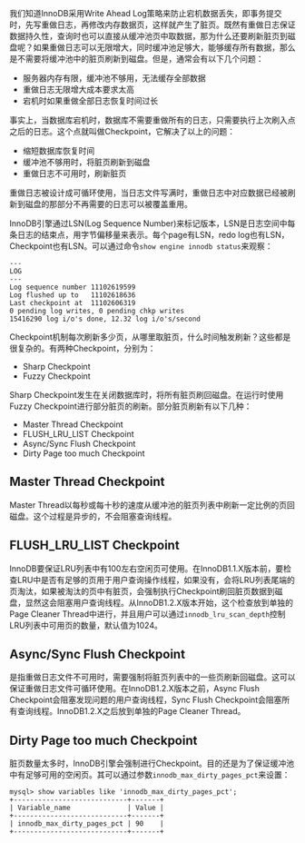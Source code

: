 <!--
author: jockchou
date: 2015-07-23
title: InnoDB脏页刷新机制
tags: InnoDB,MySQL,脏页
category: MySQL数据库
status: publish
summary: 我们知道InnoDB采用Write Ahead Log策略来防止宕机数据丢失，即事务提交时，先写重做日志，再修改内存数据页，这样就产生了脏页。既然有重做日志保证数据持久性，查询时也可以直接从缓冲池页中取数据，那为什么还要刷新脏页到磁盘呢？如果重做日志可以无限增大，同时缓冲池足够大，能够缓存所有数据，那么是不需要将缓冲池中的脏页刷新到磁盘。
-->

我们知道InnoDB采用Write Ahead Log策略来防止宕机数据丢失，即事务提交时，先写重做日志，再修改内存数据页，这样就产生了脏页。既然有重做日志保证数据持久性，查询时也可以直接从缓冲池页中取数据，那为什么还要刷新脏页到磁盘呢？如果重做日志可以无限增大，同时缓冲池足够大，能够缓存所有数据，那么是不需要将缓冲池中的脏页刷新到磁盘。但是，通常会有以下几个问题：

- 服务器内存有限，缓冲池不够用，无法缓存全部数据
- 重做日志无限增大成本要求太高
- 宕机时如果重做全部日志恢复时间过长

事实上，当数据库宕机时，数据库不需要重做所有的日志，只需要执行上次刷入点之后的日志。这个点就叫做Checkpoint，它解决了以上的问题：

- 缩短数据库恢复时间
- 缓冲池不够用时，将脏页刷新到磁盘
- 重做日志不可用时，刷新脏页

重做日志被设计成可循环使用，当日志文件写满时，重做日志中对应数据已经被刷新到磁盘的那部分不再需要的日志可以被覆盖重用。

InnoDB引擎通过LSN(Log Sequence Number)来标记版本，LSN是日志空间中每条日志的结束点，用字节偏移量来表示。每个page有LSN，redo log也有LSN，Checkpoint也有LSN。可以通过命令`show engine innodb status`来观察：

```
---
LOG
---
Log sequence number 11102619599
Log flushed up to   11102618636
Last checkpoint at  11102606319
0 pending log writes, 0 pending chkp writes
15416290 log i/o's done, 12.32 log i/o's/second
```

Checkpoint机制每次刷新多少页，从哪里取脏页，什么时间触发刷新？这些都是很复杂的。有两种Checkpoint，分别为：

- Sharp Checkpoint  
- Fuzzy Checkpoint  

Sharp Checkpoint发生在关闭数据库时，将所有脏页刷回磁盘。在运行时使用Fuzzy Checkpoint进行部分脏页的刷新。部分脏页刷新有以下几种：

- Master Thread Checkpoint
- FLUSH_LRU_LIST Checkpoint
- Async/Sync Flush Checkpoint
- Dirty Page too much Checkpoint


## Master Thread Checkpoint ##

Master Thread以每秒或每十秒的速度从缓冲池的脏页列表中刷新一定比例的页回磁盘。这个过程是异步的，不会阻塞查询线程。

## FLUSH_LRU_LIST Checkpoint ##

InnoDB要保证LRU列表中有100左右空闲页可使用。在InnoDB1.1.X版本前，要检查LRU中是否有足够的页用于用户查询操作线程，如果没有，会将LRU列表尾端的页淘汰，如果被淘汰的页中有脏页，会强制执行Checkpoint刷回脏页数据到磁盘，显然这会阻塞用户查询线程。从InnoDB1.2.X版本开始，这个检查放到单独的Page Cleaner Thread中进行，并且用户可以通过`innodb_lru_scan_depth`控制LRU列表中可用页的数量，默认值为1024。

## Async/Sync Flush Checkpoint ##

是指重做日志文件不可用时，需要强制将脏页列表中的一些页刷新回磁盘。这可以保证重做日志文件可循环使用。在InnoDB1.2.X版本之前，Async Flush Checkpoint会阻塞发现问题的用户查询线程，Sync Flush Checkpoint会阻塞所有查询线程。InnoDB1.2.X之后放到单独的Page Cleaner Thread。

## Dirty Page too much Checkpoint ##

脏页数量太多时，InnoDB引擎会强制进行Checkpoint。目的还是为了保证缓冲池中有足够可用的空闲页。其可以通过参数`innodb_max_dirty_pages_pct`来设置：

```
mysql> show variables like 'innodb_max_dirty_pages_pct';
+----------------------------+-------+
| Variable_name              | Value |
+----------------------------+-------+
| innodb_max_dirty_pages_pct | 90    |
+----------------------------+-------+
```
